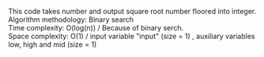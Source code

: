 This code takes number and output square root number floored into integer. <br>
Algorithm methodology: Binary search <br>
Time complexity: O(log(n)) / Because of binary serch. <br>
Space complexity: O(1) / input variable "input" (size = 1) , auxiliary variables low, high and mid (size = 1) <br>
